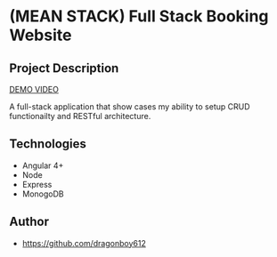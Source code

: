﻿# (MEAN STACK) Full Stack Booking Website



## Project Description

[DEMO VIDEO](https://www.dropbox.com/s/ixrrn49w3qgrl2j/Video.mov?dl=0)

A full-stack application that show cases my ability to setup CRUD functionailty and RESTful architecture.  


## Technologies
* Angular 4+
* Node
* Express
* MonogoDB
## Author
* https://github.com/dragonboy612


